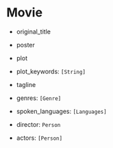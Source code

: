 # Movie

- original_title
- poster
- plot
- plot_keywords: `[String]`
- tagline

- genres: `[Genre]`
- spoken_languages: `[Languages]`
- director: `Person`
- actors: `[Person]`

